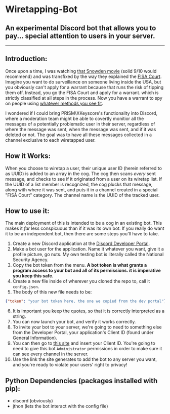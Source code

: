 # Wiretapping-Bot

## An experimental Discord bot that allows you to pay... special attention to users in your server.

---

## Introduction:
Once upon a time, I was watching [that Snowden movie](https://en.wikipedia.org/wiki/Snowden_(film)) (solid 9/10 would recommend) and was transfixed by the way they explained the [FISA Court](https://en.wikipedia.org/wiki/United_States_Foreign_Intelligence_Surveillance_Court). Imagine you want to do surveillance on someone living inside the USA, but you obviously can't apply for a warrant because that runs the risk of tipping them off. Instead, you go the FISA Court and apply for a warrant. which is strictly classified at all steps in the process. Now you have a warrant to spy on people using [whatever methods you see fit](https://en.wikipedia.org/wiki/XKeyscore).

I wondered if I could bring PRISM\XKeyscore's functionality into Discord, where a moderation team might be able to covertly monitior all the messages of a potentially problematic user in their server, regardless of where the message was sent, when the message was sent, and if it was deleted or not. The goal was to have all these messages collected in a channel exclusive to each wiretapped user.

## How it Works:

When you choose to wiretap a user, their unique user ID (herein referred to as UUID) is added to an array in the cog. The cog then scans *every* sent message, and checks to see if it originated from a user on its wiretap list. If the UUID of a list member is recognized, the cog plucks that message, along with where it was sent, and puts it in a channel created in a special "FISA Court" category. The channel name is the UUID of the tracked user.

## How to use it:
The main deployment of this is intended to be a cog in an existing bot. This makes it *far* less conspicuous than if it was its own bot. If you really do want it to be an independent bot, then there are some steps you'll have to take.

1. Create a new Discord application at the [Discord Developer Portal](https://discord.com/developers/applications).
2. Make a bot user for the application. Name it whatever you want, give it a profile picture, go nuts. My own testing bot is literally called the National Security Agency.
3. Copy the bot token from the menu. **A bot token is what grants a program access to your bot and all of its permissions. it is imperative you keep this safe.**
4. Create a new file inside of wherever you cloned the repo to, call it `config.json`.
5. The body of this new file needs to be:
```json
{"token": "your bot token here, the one we copied from the dev portal"}
```
6. It is important you keep the quotes, so that it is correctly interpreted as a string.
7. You can now launch your bot, and verify it works correctly.
8. To invite your bot to your server, we're going to need to something else from the Developer Portal, your application's Client ID (found under General Information).
9. You can then go to [this site](https://discordapi.com/permissions.html) and insert your Client ID. You're going to need to give this bot `Administrator` permissions in order to make sure it can see every channel in the server.
10. Use the link the site generates to add the bot to any server you want, and you're ready to violate your users' right to privacy!

## Python Dependencies (packages installed with pip):
* discord (obviously)
* jthon (lets the bot interact with the config file)